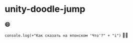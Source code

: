 # unity-doodle-jump
### :smile:
`console.log(+"Как сказать на японском 'Что'?" + "i")` :thinking::hand_over_mouth: 
